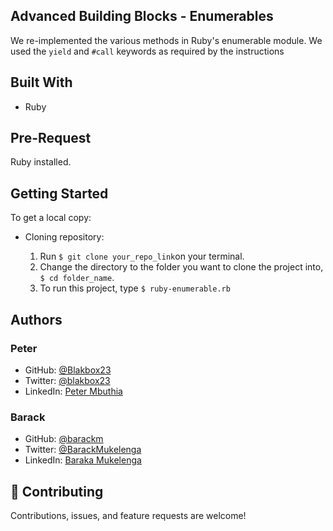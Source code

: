 ## Advanced Building Blocks - Enumerables
We re-implemented the various methods in Ruby's enumerable module.
We used the `yield` and `#call` keywords as required by the instructions

## Built With
- Ruby

## Pre-Request
Ruby installed.

## Getting Started
To get a local copy:

- Cloning repository:

    1. Run `$ git clone your_repo_link`on your terminal.
    2. Change the directory to the folder you want to clone the project into, `$ cd folder_name`.
    3. To run this project, type `$ ruby-enumerable.rb` 


## Authors

### Peter
- GitHub: [@Blakbox23](https://github.com/blakbox23)
- Twitter: [@blakbox23](https://twitter.com/blakbox23)
- LinkedIn: [Peter Mbuthia](https://www.linkedin.com/in/peter-mbuthia-b15791182/)

### Barack
- GitHub: [@barackm](https://github.com/barackm/)
- Twitter: [@BarackMukelenga](https://twitter.com/BarackMukelenga)
- LinkedIn: [Baraka Mukelenga](https://www.linkedin.com/in/baraka-mukelenga/)

## 🤝 Contributing

Contributions, issues, and feature requests are welcome!

